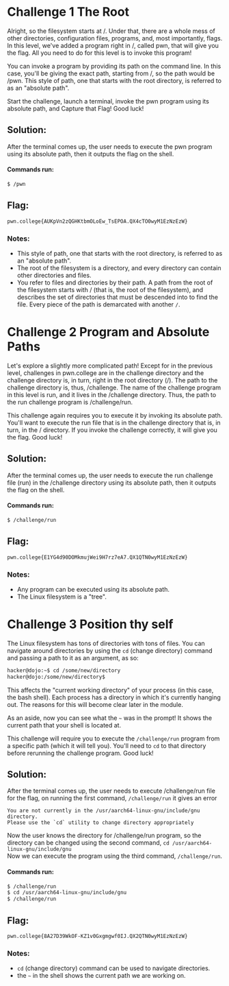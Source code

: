 
# Challenge 1 The Root

Alright, so the filesystem starts at /. Under that, there are a whole mess of other directories, configuration files, programs, and, most importantly, flags. In this level, we've added a program right in /, called pwn, that will give you the flag. All you need to do for this level is to invoke this program!

You can invoke a program by providing its path on the command line. In this case, you'll be giving the exact path, starting from /, so the path would be /pwn. This style of path, one that starts with the root directory, is referred to as an "absolute path".

Start the challenge, launch a terminal, invoke the pwn program using its absolute path, and Capture that Flag! Good luck!


## Solution:

After the terminal comes up, the user needs to execute the pwn program using its absolute path, then it outputs the flag on the shell.

#### Commands run: 

```sh
$ /pwn
```

## Flag: 

```
pwn.college{AUKpVn2zQGHKtbmOLoEw_TsEPOA.QX4cTO0wyM1EzNzEzW}
```

### Notes:

- This style of path, one that starts with the root directory, is referred to as an "absolute path".
- The root of the filesystem is a directory, and every directory can contain other directories and files.
- You refer to files and directories by their path. A path from the root of the filesystem starts with / (that is, the root of the filesystem), and describes the set of directories that must be descended into to find the file. Every piece of the path is demarcated with another ```/```.



# Challenge 2 Program and Absolute Paths

Let's explore a slightly more complicated path! Except for in the previous level, challenges in pwn.college are in the challenge directory and the challenge directory is, in turn, right in the root directory (/). The path to the challenge directory is, thus, /challenge. The name of the challenge program in this level is run, and it lives in the /challenge directory. Thus, the path to the run challenge program is /challenge/run.

This challenge again requires you to execute it by invoking its absolute path. You'll want to execute the run file that is in the challenge directory that is, in turn, in the / directory. If you invoke the challenge correctly, it will give you the flag. Good luck!

## Solution:

After the terminal comes up, the user needs to execute the run challenge file (run) in the /challenge directory using its absolute path, then it outputs the flag on the shell.

#### Commands run:

```sh
$ /challenge/run
```

## Flag: 

```
pwn.college{E1YG4d90DOMkmujWei9H7rz7eA7.QX1QTN0wyM1EzNzEzW}
```

### Notes:

- Any program can be executed using its absolute path.
- The Linux filesystem is a "tree".



# Challenge 3 Position thy self

The Linux filesystem has tons of directories with tons of files. You can navigate around directories by using the ```cd``` (change directory) command and passing a path to it as an argument, as so:

```sh
hacker@dojo:~$ cd /some/new/directory
hacker@dojo:/some/new/directory$
```

This affects the "current working directory" of your process (in this case, the bash shell). Each process has a directory in which it's currently hanging out. The reasons for this will become clear later in the module.

As an aside, now you can see what the ```~``` was in the prompt! It shows the current path that your shell is located at.

This challenge will require you to execute the ```/challenge/run``` program from a specific path (which it will tell you). You'll need to ```cd``` to that directory before rerunning the challenge program. Good luck!

## Solution:
After the terminal comes up, the user needs to execute /challenge/run file for the flag, on running the first command, ```/challenge/run``` it gives an error

```
You are not currently in the /usr/aarch64-linux-gnu/include/gnu directory.
Please use the `cd` utility to change directory appropriately
```

Now the user knows the directory for /challenge/run program, so the directory can be changed using the second command, ```cd /usr/aarch64-linux-gnu/include/gnu```  
Now we can execute the program using the third command, ```/challenge/run```.

#### Commands run:

```sh
$ /challenge/run
$ cd /usr/aarch64-linux-gnu/include/gnu
$ /challenge/run
```

## Flag: 

```
pwn.college{8A27D39WkOF-KZ1v0Gxgmgwf0IJ.QX2QTN0wyM1EzNzEzW}
```

### Notes:

- ```cd``` (change directory) command can be used to navigate directories.
- the ```~``` in the shell shows the current path we are working on.


